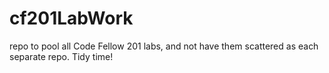 # cf201LabWork
repo to pool all Code Fellow 201 labs, and not have them scattered as each separate repo. Tidy time!
